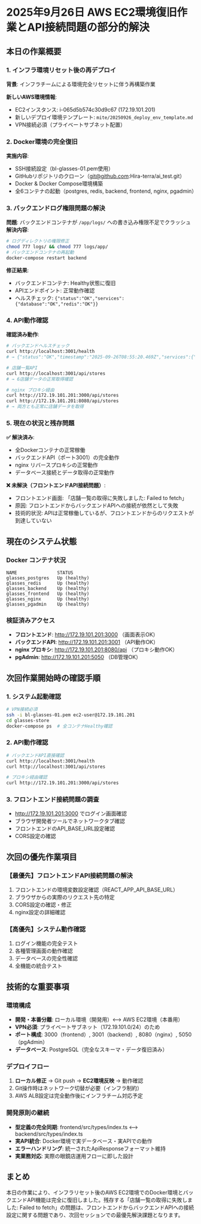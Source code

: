 # 2025年9月26日 AWS EC2環境復旧作業とAPI接続問題の部分的解決

## 本日の作業概要

### 1. インフラ環境リセット後の再デプロイ
**背景**: インフラチームによる環境完全リセットに伴う再構築作業

**新しいAWS環境情報**:
- EC2インスタンス: i-065d5b574c30d9c67 (172.19.101.201)
- 新しいデプロイ環境テンプレート: `mite/20250926_deploy_env_template.md`
- VPN接続必須（プライベートサブネット配置）

### 2. Docker環境の完全復旧
**実施内容**:
- SSH接続設定（bl-glasses-01.pem使用）
- GitHubリポジトリのクローン（git@github.com:Hira-terra/ai_test.git）
- Docker & Docker Compose環境構築
- 全6コンテナの起動（postgres, redis, backend, frontend, nginx, pgadmin）

### 3. バックエンドログ権限問題の解決
**問題**: バックエンドコンテナが `/app/logs/` への書き込み権限不足でクラッシュ
**解決内容**:
```bash
# ログディレクトリの権限修正
chmod 777 logs/ && chmod 777 logs/app/
# バックエンドコンテナの再起動
docker-compose restart backend
```

**修正結果**:
- バックエンドコンテナ: Healthy状態に復旧
- APIエンドポイント: 正常動作確認
- ヘルスチェック: `{"status":"OK","services":{"database":"OK","redis":"OK"}}`

### 4. API動作確認
**確認済み動作**:
```bash
# バックエンドヘルスチェック
curl http://localhost:3001/health
# → {"status":"OK","timestamp":"2025-09-26T08:55:20.469Z","services":{"database":"OK","redis":"OK"}}

# 店舗一覧API
curl http://localhost:3001/api/stores  
# → 6店舗データの正常取得確認

# nginx プロキシ経由
curl http://172.19.101.201:3000/api/stores
curl http://172.19.101.201:8080/api/stores
# → 両方とも正常に店舗データを取得
```

### 5. 現在の状況と残存問題
**✅ 解決済み**:
- 全Dockerコンテナの正常稼働
- バックエンドAPI（ポート3001）の完全動作
- nginx リバースプロキシの正常動作
- データベース接続とデータ取得の正常動作

**❌ 未解決（フロントエンドAPI接続問題）**:
- フロントエンド画面: 「店舗一覧の取得に失敗しました: Failed to fetch」
- 原因: フロントエンドからバックエンドAPIへの接続が依然として失敗
- 技術的状況: APIは正常稼働しているが、フロントエンドからのリクエストが到達していない

## 現在のシステム状態

### Docker コンテナ状況
```
NAME               STATUS
glasses_postgres   Up (healthy)
glasses_redis      Up (healthy)  
glasses_backend    Up (healthy)
glasses_frontend   Up (healthy)
glasses_nginx      Up (healthy)
glasses_pgadmin    Up (healthy)
```

### 検証済みアクセス
- **フロントエンド**: http://172.19.101.201:3000 （画面表示OK）
- **バックエンドAPI**: http://172.19.101.201:3001 （API動作OK）
- **nginx プロキシ**: http://172.19.101.201:8080/api （プロキシ動作OK）
- **pgAdmin**: http://172.19.101.201:5050 （DB管理OK）

## 次回作業開始時の確認手順

### 1. システム起動確認
```bash
# VPN接続必須
ssh -i bl-glasses-01.pem ec2-user@172.19.101.201
cd glasses-store
docker-compose ps  # 全コンテナHealthy確認
```

### 2. API動作確認
```bash
# バックエンドAPI直接確認
curl http://localhost:3001/health
curl http://localhost:3001/api/stores

# プロキシ経由確認  
curl http://172.19.101.201:3000/api/stores
```

### 3. フロントエンド接続問題の調査
- http://172.19.101.201:3000 でログイン画面確認
- ブラウザ開発者ツールでネットワークタブ確認
- フロントエンドのAPI_BASE_URL設定確認
- CORS設定の確認

## 次回の優先作業項目

### 【最優先】フロントエンドAPI接続問題の解決
1. フロントエンドの環境変数設定確認（REACT_APP_API_BASE_URL）
2. ブラウザからの実際のリクエスト先の特定
3. CORS設定の確認・修正
4. nginx設定の詳細確認

### 【高優先】システム動作確認
1. ログイン機能の完全テスト
2. 各種管理画面の動作確認
3. データベースの完全性確認
4. 全機能の統合テスト

## 技術的な重要事項

### 環境構成
- **開発・本番分離**: ローカル環境（開発用）⟷ AWS EC2環境（本番用）
- **VPN必須**: プライベートサブネット（172.19.101.0/24）のため
- **ポート構成**: 3000（frontend）, 3001（backend）, 8080（nginx）, 5050（pgAdmin）
- **データベース**: PostgreSQL（完全なスキーマ・データ復旧済み）

### デプロイフロー
1. **ローカル修正** → Git push → **EC2環境反映** → 動作確認
2. Git操作時はネットワーク切替が必要（インフラ制約）
3. AWS ALB設定は完全動作後にインフラチーム対応予定

### 開発原則の継続
- **型定義の完全同期**: frontend/src/types/index.ts ⟷ backend/src/types/index.ts
- **実API統合**: Docker環境で実データベース・実APIでの動作
- **エラーハンドリング**: 統一されたApiResponseフォーマット維持
- **実業務対応**: 実際の眼鏡店運用フローに即した設計

## まとめ
本日の作業により、インフラリセット後のAWS EC2環境でのDocker環境とバックエンドAPI機能は完全に復旧しました。残存する「店舗一覧の取得に失敗しました: Failed to fetch」の問題は、フロントエンドからバックエンドAPIへの接続設定に関する問題であり、次回セッションでの最優先解決課題となります。